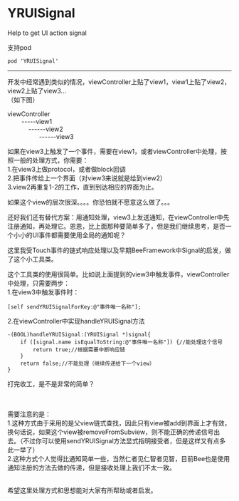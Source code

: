 YRUISignal
==========

Help to get UI action signal

支持pod  

	pod 'YRUISignal'


---

开发中经常遇到类似的情况，viewController上贴了view1，view1上贴了view2，view2上贴了view3...  
（如下图）

viewController  
&nbsp;&nbsp;&nbsp;&nbsp;&nbsp;&nbsp;&nbsp;&nbsp;-----view1  
&nbsp;&nbsp;&nbsp;&nbsp;&nbsp;&nbsp;&nbsp;&nbsp;&nbsp;&nbsp;&nbsp;&nbsp;------view2  
&nbsp;&nbsp;&nbsp;&nbsp;&nbsp;&nbsp;&nbsp;&nbsp;&nbsp;&nbsp;&nbsp;&nbsp;&nbsp;&nbsp;&nbsp;&nbsp;&nbsp;&nbsp;------view3  

如果在view3上触发了一个事件，需要在view1，或者viewController中处理，按照一般的处理方式，你需要：  
1.在view3上做protocol，或者做block回调  
2.把事件传给上一个界面（对view3来说就是给到view2）  
3.view2再重复1-2的工作，直到到达相应的界面为止。  

如果这个view的层次很深。。。。你恐怕就不愿意这么做了。。。


还好我们还有替代方案：用通知处理，view3上发送通知，在viewController中先注册通知，再处理它。恩恩，比上面那种要简单多了，但是我们继续思考，是否一个小小的UI事件都需要使用全局的通知呢？  

这里我受Touch事件的链式响应处理以及早期BeeFramework中Signal的启发，做了这个小工具类。

这个工具类的使用很简单。比如说上面提到的view3中触发事件，viewController中处理，只需要两步：  
1.在view3中触发事件时：  

    [self sendYRUISignalForKey:@"事件唯一名称"];
    
2.在viewController中实现handleYRUISignal方法

    -(BOOL)handleYRUISignal:(YRUISignal *)signal{
    	if ([signal.name isEqualToString:@"事件唯一名称"]) {//能处理这个信号
        	return true;//根据需要中断响应链
    	}
    	return false;//不能处理（继续传递给下一个view）
	}
打完收工，是不是非常的简单？  
  
<br><br>
需要注意的是：  
1.这种方式由于采用的是父view链式查找，因此只有view被add到界面上才有效，换句话说，如果这个view被removeFromSubview，则不能正确的传递信号出去。（不过你可以使用sendYRUISignal方法显式指明接受者，但是这样又有点多此一举了）  
2.这种方式个人觉得比通知简单一些，当然仁者见仁智者见智，目前Bee也是使用通知注册的方法去做的传递，但是接收处理上我们不太一致。  
<br>		

希望这里处理方式和思想能对大家有所帮助或者启发。
